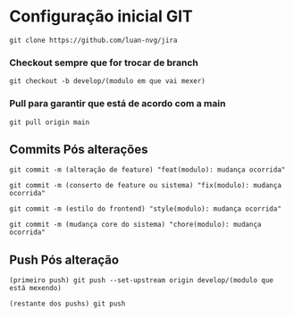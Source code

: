 
# Configuração inicial GIT

````
git clone https://github.com/luan-nvg/jira
````

### Checkout sempre que for trocar de branch

````
git checkout -b develop/(modulo em que vai mexer)
````

### Pull para garantir que está de acordo com a main

````
git pull origin main
````

## Commits Pós alterações

````
git commit -m (alteração de feature) "feat(modulo): mudança ocorrida"
````

````
git commit -m (conserto de feature ou sistema) "fix(modulo): mudança ocorrida"
````

````
git commit -m (estilo do frontend) "style(modulo): mudança ocorrida"
````

````
git commit -m (mudança core do sistema) "chore(modulo): mudança ocorrida"
````

## Push Pós alteração

````
(primeiro push) git push --set-upstream origin develop/(modulo que está mexendo)
````

````
(restante dos pushs) git push
````